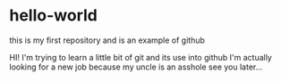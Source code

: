 # hello-world
this is my first repository and is an example of github


HI! I'm trying to learn a little bit of git and its use into github
I'm actually looking for a new job because my uncle is an asshole
see you later...
